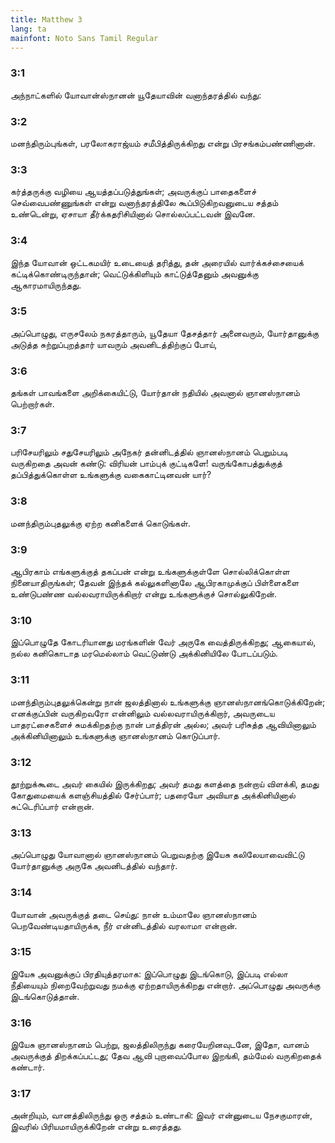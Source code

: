 ```yaml
---
title: Matthew 3
lang: ta
mainfont: Noto Sans Tamil Regular
---
```


###  3:1

அந்நாட்களில் யோவான்ஸ்நானன் யூதேயாவின் வனாந்தரத்தில் வந்து:

###  3:2

மனந்திரும்புங்கள், பரலோகராஜ்யம் சமீபித்திருக்கிறது என்று பிரசங்கம்பண்ணினான்.

###  3:3

கர்த்தருக்கு வழியை ஆயத்தப்படுத்துங்கள்; அவருக்குப் பாதைகளைச் செவ்வைபண்ணுங்கள் என்று வனாந்தரத்திலே கூப்பிடுகிறவனுடைய சத்தம் உண்டென்று, ஏசாயா தீர்க்கதரிசியினால் சொல்லப்பட்டவன் இவனே.

###  3:4

இந்த யோவான் ஒட்டகமயிர் உடையைத் தரித்து, தன் அரையில் வார்க்கச்சையைக் கட்டிக்கொண்டிருந்தான்; வெட்டுக்கிளியும் காட்டுத்தேனும் அவனுக்கு ஆகாரமாயிருந்தது.

###  3:5

அப்பொழுது, எருசலேம் நகரத்தாரும், யூதேயா தேசத்தார் அனைவரும், யோர்தானுக்கு அடுத்த சுற்றுப்புறத்தார் யாவரும் அவனிடத்திற்குப் போய்,

###  3:6

தங்கள் பாவங்களை அறிக்கையிட்டு, யோர்தான் நதியில் அவனால் ஞானஸ்நானம் பெற்றார்கள்.

###  3:7

பரிசேயரிலும் சதுசேயரிலும் அநேகர் தன்னிடத்தில் ஞானஸ்நானம் பெறும்படி வருகிறதை அவன் கண்டு: விரியன் பாம்புக் குட்டிகளே! வருங்கோபத்துக்குத் தப்பித்துக்கொள்ள உங்களுக்கு வகைகாட்டினவன் யார்?

###  3:8

மனந்திரும்புதலுக்கு ஏற்ற கனிகளைக் கொடுங்கள்.

###  3:9

ஆபிரகாம் எங்களுக்குத் தகப்பன் என்று உங்களுக்குள்ளே சொல்லிக்கொள்ள நினையாதிருங்கள்; தேவன் இந்தக் கல்லுகளினாலே ஆபிரகாமுக்குப் பிள்ளைகளை உண்டுபண்ண வல்லவராயிருக்கிறார் என்று உங்களுக்குச் சொல்லுகிறேன்.

###  3:10

இப்பொழுதே கோடரியானது மரங்களின் வேர் அருகே வைத்திருக்கிறது; ஆகையால், நல்ல கனிகொடாத மரமெல்லாம் வெட்டுண்டு அக்கினியிலே போடப்படும்.

###  3:11

மனந்திரும்புதலுக்கென்று நான் ஜலத்தினால் உங்களுக்கு ஞானஸ்நானங்கொடுக்கிறேன்; எனக்குப்பின் வருகிறவரோ என்னிலும் வல்லவராயிருக்கிறார், அவருடைய பாதரட்சைகளைச் சுமக்கிறதற்கு நான் பாத்திரன் அல்ல; அவர் பரிசுத்த ஆவியினாலும் அக்கினியினாலும் உங்களுக்கு ஞானஸ்நானம் கொடுப்பார்.

###  3:12

தூற்றுக்கூடை அவர் கையில் இருக்கிறது; அவர் தமது களத்தை நன்றாய் விளக்கி, தமது கோதுமையைக் களஞ்சியத்தில் சேர்ப்பார்; பதரையோ அவியாத அக்கினியினால் சுட்டெரிப்பார் என்றான்.

###  3:13

அப்பொழுது யோவானால் ஞானஸ்நானம் பெறுவதற்கு இயேசு கலிலேயாவைவிட்டு யோர்தானுக்கு அருகே அவனிடத்தில் வந்தார்.

###  3:14

யோவான் அவருக்குத் தடை செய்து: நான் உம்மாலே ஞானஸ்நானம் பெறவேண்டியதாயிருக்க, நீர் என்னிடத்தில் வரலாமா என்றான்.

###  3:15

இயேசு அவனுக்குப் பிரதியுத்தரமாக: இப்பொழுது இடங்கொடு, இப்படி எல்லா நீதியையும் நிறைவேற்றுவது நமக்கு ஏற்றதாயிருக்கிறது என்றார். அப்பொழுது அவருக்கு இடங்கொடுத்தான்.

###  3:16

இயேசு ஞானஸ்நானம் பெற்று, ஜலத்திலிருந்து கரையேறினவுடனே, இதோ, வானம் அவருக்குத் திறக்கப்பட்டது; தேவ ஆவி புறாவைப்போல இறங்கி, தம்மேல் வருகிறதைக் கண்டார்.

###  3:17

அன்றியும், வானத்திலிருந்து ஒரு சத்தம் உண்டாகி: இவர் என்னுடைய நேசகுமாரன், இவரில் பிரியமாயிருக்கிறேன் என்று உரைத்தது.


